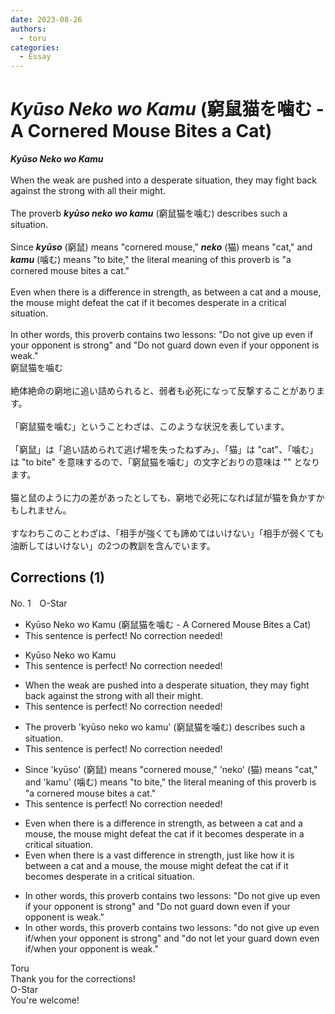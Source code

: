 ```yaml
---
date: 2023-08-26
authors:
  - toru
categories:
  - Essay
---
```


<h1 id="subject_show"><strong><em>Kyūso Neko wo Kamu</strong></em> (窮鼠猫を噛む - A Cornered Mouse Bites a Cat)</h1>
<div class="date" hidden>Aug 26, 2023 20:31</div>
<div id="post"><div id="body_show_ori">
<strong><em>Kyūso Neko wo Kamu</strong></em><br/><br/>When the weak are pushed into a desperate situation, they may fight back against the strong with all their might.<br/><br/>The proverb <strong><em>kyūso neko wo kamu</em></strong> (窮鼠猫を噛む) describes such a situation.<br/><br/>Since <strong><em>kyūso</em></strong> (窮鼠) means "cornered mouse," <strong><em>neko</em></strong> (猫) means "cat," and <strong><em>kamu</em></strong> (噛む) means "to bite," the literal meaning of this proverb is "a cornered mouse bites a cat."<br/><br/>Even when there is a difference in strength, as between a cat and a mouse, the mouse might defeat the cat if it becomes desperate in a critical situation.<br/><br/>In other words, this proverb contains two lessons: "Do not give up even if your opponent is strong" and "Do not guard down even if your opponent is weak."
</div></div>

<!-- more -->

<div id="post_ja"><div id="body_show_mo">
窮鼠猫を噛む<br/><br/>絶体絶命の窮地に追い詰められると、弱者も必死になって反撃することがあります。<br/><br/>「窮鼠猫を噛む」ということわざは、このような状況を表しています。<br/><br/>「窮鼠」は「追い詰められて逃げ場を失ったねずみ」、「猫」は "cat"、「噛む」は "to bite" を意味するので、「窮鼠猫を噛む」の文字どおりの意味は "" となります。 <br/><br/>猫と鼠のように力の差があったとしても、窮地で必死になれば鼠が猫を負かすかもしれません。<br/><br/>すなわちこのことわざは、「相手が強くても諦めてはいけない」「相手が弱くても油断してはいけない」の2つの教訓を含んでいます。
</div></div>

## Corrections (1)
<div id="block"><div class="first_name"> No. 1　<span class="just_name">O-Star</span></div><div id="block2">
<ul class="correction_field">
<li class="incorrect">Kyūso Neko wo Kamu (窮鼠猫を噛む - A Cornered Mouse Bites a Cat)</li>
<li class="corrected perfect">This sentence is perfect! No correction needed!</li>
</ul>
<ul class="correction_field">
<li class="incorrect">Kyūso Neko wo Kamu</li>
<li class="corrected perfect">This sentence is perfect! No correction needed!</li>
</ul>
<ul class="correction_field">
<li class="incorrect">When the weak are pushed into a desperate situation, they may fight back against the strong with all their might.</li>
<li class="corrected perfect">This sentence is perfect! No correction needed!</li>
</ul>
<ul class="correction_field">
<li class="incorrect">The proverb 'kyūso neko wo kamu' (窮鼠猫を噛む) describes such a situation.</li>
<li class="corrected perfect">This sentence is perfect! No correction needed!</li>
</ul>
<ul class="correction_field">
<li class="incorrect">Since 'kyūso' (窮鼠) means "cornered mouse," 'neko' (猫) means "cat," and 'kamu' (噛む) means "to bite," the literal meaning of this proverb is "a cornered mouse bites a cat."</li>
<li class="corrected perfect">This sentence is perfect! No correction needed!</li>
</ul>
<ul class="correction_field">
<li class="incorrect">Even when there is a difference in strength, as between a cat and a mouse, the mouse might defeat the cat if it becomes desperate in a critical situation.</li>
<li class="corrected correct">
Even when there is a<span class="f_gray"><span class="f_bold"> vast</span></span> difference in strength,<span class="f_bold"> just like how it is </span>between a cat and a mouse, the mouse might defeat the cat if it becomes desperate in a critical situation.
</li>
</ul>
<ul class="correction_field">
<li class="incorrect">In other words, this proverb contains two lessons: "Do not give up even if your opponent is strong" and "Do not guard down even if your opponent is weak."</li>
<li class="corrected correct">
In other words, this proverb contains two lessons: "<span class="f_bold">do </span>not give up even<span class="f_blue"> <span class="f_bold">if/when</span> </span>your opponent is strong" and<span class="f_bold"> "do not let your </span>guard down even <span class="f_blue">if/when</span> your opponent is weak."
</li>
</ul>
</div><div class="name"><span class="just_name">Toru</span><br>
Thank you for the corrections!
</div>
<div class="name"><span class="just_name">O-Star</span><br>
You're welcome!
</div>
</div>
